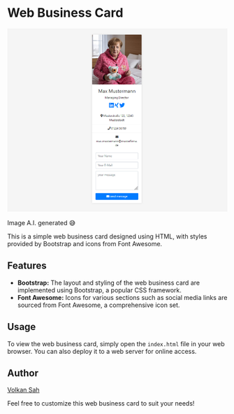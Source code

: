 # Web Business Card
![Mama Merkel](profilbild.png)

Image A.I. generated 😅

This is a simple web business card designed using HTML, with styles provided by Bootstrap and icons from Font Awesome.


## Features

- **Bootstrap:** The layout and styling of the web business card are implemented using Bootstrap, a popular CSS framework.
- **Font Awesome:** Icons for various sections such as social media links are sourced from Font Awesome, a comprehensive icon set.

## Usage

To view the web business card, simply open the `index.html` file in your web browser. You can also deploy it to a web server for online access.

## Author
[Volkan Sah](https://github.com/volkansah)

Feel free to customize this web business card to suit your needs!

